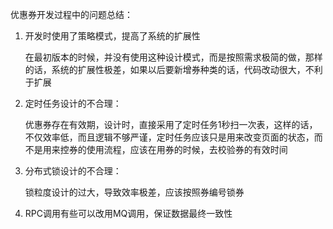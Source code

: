 优惠券开发过程中的问题总结：

1. 开发时使用了策略模式，提高了系统的扩展性

   在最初版本的时候，并没有使用这种设计模式，而是按照需求极简的做，那样的话，系统的扩展性极差，如果以后要新增券种类的话，代码改动很大，不利于扩展

2. 定时任务设计的不合理：

   优惠券存在有效期，设计时，直接采用了定时任务1秒扫一次表，这样的话，不仅效率低，而且逻辑不够严谨，定时任务应该只是用来改变页面的状态，而不是用来控券的使用流程，应该在用券的时候，去校验券的有效时间

3. 分布式锁设计的不合理：

   锁粒度设计的过大，导致效率极差，应该按照券编号锁券

4. RPC调用有些可以改用MQ调用，保证数据最终一致性